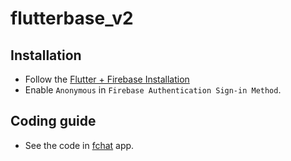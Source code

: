 # flutterbase_v2


## Installation

* Follow the [Flutter + Firebase Installation](https://docs.google.com/document/d/e/2PACX-1vQuzuqmI0mgKt82ZI6silmBLrsJuroAZa2XR7OsqoMGPAKb-DVtXUsjjH7TjSd_9pD_0e04qq9gaTKx/pub)
* Enable `Anonymous` in `Firebase Authentication Sign-in Method`.


## Coding guide

* See the code in [fchat](https://github.com/thruthesky/fchat) app.


